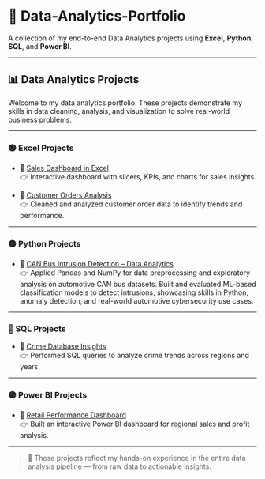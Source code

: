 # 📁 Data-Analytics-Portfolio

A collection of my end-to-end Data Analytics projects using **Excel**, **Python**, **SQL**, and **Power BI**.

---

## 📊 Data Analytics Projects

Welcome to my data analytics portfolio. These projects demonstrate my skills in data cleaning, analysis, and visualization to solve real-world business problems.

---

### 🟢 Excel Projects
- 📁 [Sales Dashboard in Excel](https://github.com/Maheshkolakar/excel-sales-project-practice)  
  👉 Interactive dashboard with slicers, KPIs, and charts for sales insights.

- 📁 [Customer Orders Analysis](https://github.com/yourusername/Excel-Customer-Analysis)  
  👉 Cleaned and analyzed customer order data to identify trends and performance.

---

### 🟡 Python Projects
- 📁 [CAN Bus Intrusion Detection – Data Analytics](https://github.com/yourusername/Movie-Analysis-Python)  
  👉 Applied Pandas and NumPy for data preprocessing and exploratory analysis on automotive CAN bus datasets. Built and evaluated ML-based classification models to detect intrusions, showcasing skills in Python, anomaly detection, and real-world automotive cybersecurity use cases.



---

### 🔵 SQL Projects
- 📁 [Crime Database Insights](https://github.com/yourusername/SQL-Crime-Insights)  
  👉 Performed SQL queries to analyze crime trends across regions and years.

---

### 🟣 Power BI Projects
- 📁 [Retail Performance Dashboard](https://github.com/yourusername/PowerBI-Retail-Performance)  
  👉 Built an interactive Power BI dashboard for regional sales and profit analysis.

---

> 💼 These projects reflect my hands-on experience in the entire data analysis pipeline — from raw data to actionable insights.


